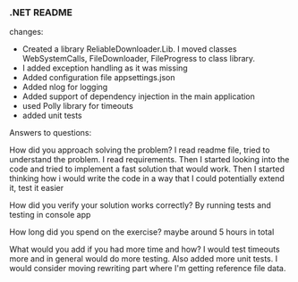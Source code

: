 ### .NET README

changes: 

- Created a library ReliableDownloader.Lib. I moved classes WebSystemCalls, FileDownloader, FileProgress to class library.
- I added exception handling as it was missing
- Added configuration file appsettings.json
- Added nlog for logging
- Added support of dependency injection in the main application
- used Polly library for timeouts
- added unit tests

Answers to questions: 

How did you approach solving the problem? I read readme file, tried to understand the problem. I read requirements. Then I started looking into the code and tried to implement a fast solution that would work. Then I started thinking how i would write the code in a way that I could potentially extend it, test it easier

How did you verify your solution works correctly? By running tests and testing in console app

How long did you spend on the exercise? maybe around 5 hours in total 

What would you add if you had more time and how? I would test timeouts more and in general would do more testing. Also added more unit tests. I would consider moving rewriting part where I'm getting reference file data.
